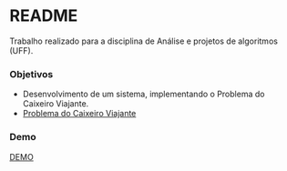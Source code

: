 # README #

Trabalho realizado para a disciplina de Análise e projetos de algoritmos (UFF). 

### Objetivos ###

* Desenvolvimento de um sistema, implementando o Problema do Caixeiro Viajante.
* [Problema do Caixeiro Viajante](https://pt.wikipedia.org/wiki/Problema_do_caixeiro-viajante)

### Demo ###

[DEMO](http://www.uff.pxcode.com.br/problema-do-caixeiro-viajante/)